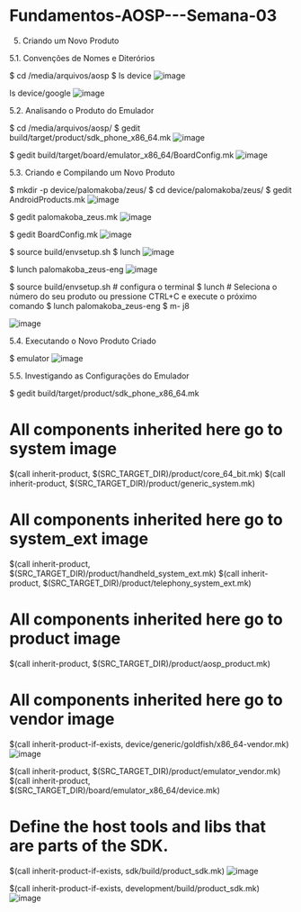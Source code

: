 # Fundamentos-AOSP---Semana-03


5. Criando um Novo Produto


5.1. Convenções de Nomes e Diterórios

$ cd /media/arquivos/aosp
$ ls device
![image](https://user-images.githubusercontent.com/75500077/225477749-ae5ab2d5-c7ef-49fc-be1c-252cf762fb85.png)


ls device/google
![image](https://user-images.githubusercontent.com/75500077/225477940-0b60f8cd-728f-4611-b5a6-2f0644f0915a.png)


5.2. Analisando o Produto do Emulador

$ cd /media/arquivos/aosp/
$ gedit build/target/product/sdk_phone_x86_64.mk
![image](https://user-images.githubusercontent.com/75500077/225478438-4bfb0746-e91f-46ff-8860-1c9c5b267340.png)

$ gedit build/target/board/emulator_x86_64/BoardConfig.mk
![image](https://user-images.githubusercontent.com/75500077/225478607-915e5969-961c-4a37-a9d0-d8d1732dd64e.png)


5.3. Criando e Compilando um Novo Produto

$ mkdir -p device/palomakoba/zeus/
$ cd device/palomakoba/zeus/
$ gedit AndroidProducts.mk
![image](https://user-images.githubusercontent.com/75500077/225479303-a6621d06-b7af-4a1d-a659-c5da6fad4521.png)


$ gedit palomakoba_zeus.mk 
![image](https://user-images.githubusercontent.com/75500077/225479606-5ea3b97a-64f5-4597-bd1b-2c0e2696d05c.png)

$ gedit BoardConfig.mk
![image](https://user-images.githubusercontent.com/75500077/225479728-2992265c-350f-4c27-824b-6180b08049ea.png)

$ source build/envsetup.sh
$ lunch 
![image](https://user-images.githubusercontent.com/75500077/225479992-e76689d3-19cd-4032-995e-8946c5fc078b.png)

$ lunch palomakoba_zeus-eng
![image](https://user-images.githubusercontent.com/75500077/225480151-595c7573-2baf-40ab-b9bd-99a1eff5cef6.png)

$ source build/envsetup.sh  # configura o terminal
$ lunch # Seleciona o número do seu produto ou pressione CTRL+C e execute o próximo comando
$ lunch palomakoba_zeus-eng
$ m- j8

![image](https://user-images.githubusercontent.com/75500077/225772523-39a96bbb-4abb-412c-b377-cdc221f4918c.png)
 
 
 5.4. Executando o Novo Produto Criado
 
$ emulator
![image](https://user-images.githubusercontent.com/75500077/225774476-c841706d-a452-407f-a4f4-fc8d7cf55455.png)


5.5. Investigando as Configurações do Emulador

$ gedit build/target/product/sdk_phone_x86_64.mk

# All components inherited here go to system image
$(call inherit-product, $(SRC_TARGET_DIR)/product/core_64_bit.mk)
$(call inherit-product, $(SRC_TARGET_DIR)/product/generic_system.mk)

# All components inherited here go to system_ext image
$(call inherit-product, $(SRC_TARGET_DIR)/product/handheld_system_ext.mk)
$(call inherit-product, $(SRC_TARGET_DIR)/product/telephony_system_ext.mk)

# All components inherited here go to product image
$(call inherit-product, $(SRC_TARGET_DIR)/product/aosp_product.mk)

# All components inherited here go to vendor image
$(call inherit-product-if-exists, device/generic/goldfish/x86_64-vendor.mk)
![image](https://user-images.githubusercontent.com/75500077/225775178-00b542ac-e942-4000-ab2f-571d8f72a59c.png)

$(call inherit-product, $(SRC_TARGET_DIR)/product/emulator_vendor.mk)
$(call inherit-product, $(SRC_TARGET_DIR)/board/emulator_x86_64/device.mk)

# Define the host tools and libs that are parts of the SDK.

$(call inherit-product-if-exists, sdk/build/product_sdk.mk)
![image](https://user-images.githubusercontent.com/75500077/225775942-9f6b1b7e-93b9-487b-9c7d-bade425d5f18.png)

$(call inherit-product-if-exists, development/build/product_sdk.mk)
![image](https://user-images.githubusercontent.com/75500077/225776244-e89ef220-e870-4693-9f4c-af28925b4dad.png)







